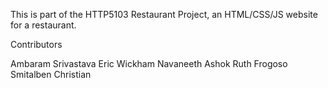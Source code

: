 This is part of the HTTP5103 Restaurant Project, an HTML/CSS/JS website for a restaurant.

Contributors

Ambaram Srivastava
Eric Wickham
Navaneeth Ashok
Ruth Frogoso
Smitalben Christian
